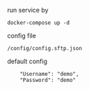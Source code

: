 run service by

```
docker-compose up -d
```

config file

```
/config/config.sftp.json
```

default config

```
    "Username": "demo",
    "Password": "demo"
```

